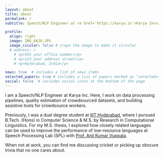 ```yaml
---
layout: about
title: about
permalink: /
subtitle: Speech/NLP Engineer at <a href='https://karya.in'>Karya Inc</a>

profile:
  align: right
  image: IMG_6620.JPG
  image_cicular: false # crops the image to make it circular
  # address: >
    # <p>555 your office number</p>
    # <p>123 your address street</p>
    # <p>Hyderabad, India</p>

news: true  # includes a list of news items
selected_papers: true # includes a list of papers marked as "selected={true}"
social: false  # includes social icons at the bottom of the page
---
```


<!-- Write your biography here. Tell the world about yourself. Link to your favorite [subreddit](http://reddit.com). You can put a picture in, too. The code is already in, just name your picture `prof_pic.jpg` and put it in the `img/` folder.

Put your address / P.O. box / other info right below your picture. You can also disable any these elements by editing `profile` property of the YAML header of your `_pages/about.md`. Edit `_bibliography/papers.bib` and Jekyll will render your [publications page](/al-folio/publications/) automatically.

Link to your social media connections, too. This theme is set up to use [Font Awesome icons](http://fortawesome.github.io/Font-Awesome/) and [Academicons](https://jpswalsh.github.io/academicons/), like the ones below. Add your Facebook, Twitter, LinkedIn, Google Scholar, or just disable all of them. -->

I am a Speech/NLP Engineer at Karya Inc. Here, I work on data processing pipelines, quality estimation of crowdsourced datasets, and building assistive tools for crowdsource workers.

Previously, I was a dual degree student at [IIIT Hyderabad](https://www.iiit.ac.in), where I pursued B.Tech. (Hons) in Computer Science & M.S. by Research in Computational Linguistics. For my M.S. thesis, I explored how closely related languages can be used to improve the performance of low-resource languages at Speech Processing Lab (SPL) with [Prof. Anil Kumar Vuppala](https://www.iiit.ac.in/people/faculty/anilvuppala/).

<!-- I am a 5th year dual degree student at [IIIT Hyderabad](https://www.iiit.ac.in) pursuing a B.Tech (Hons) in Computer Science & M.S. by Research in Computational Linguistics. I will be (hope to!) graduating in July.

Broadly, I am interested in Natural Language Processing (NLP) and Machine Learning. More specifically, I am interested in low-resource NLP. As part of my Masters, I am exploring how closely related languages can be used to improve the performance of low-resource languages at Speech Processing Lab (SPL) under the guidance of [Prof. Anil Kumar Vuppala](https://www.iiit.ac.in/people/faculty/anilvuppala/). -->

When not at work, you can find me discussing cricket or picking up obscure trivia that no one cares about.
